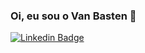 ### Oi, eu sou o Van Basten 👋
[![Linkedin Badge](https://img.shields.io/badge/-LinkedIn-blue?style=flat-square&logo=Linkedin&logoColor=white&link=https://www.linkedin.com/in/van-basten-albuquerque-92a5b9214/)](https://www.linkedin.com/in/van-basten-albuquerque-92a5b9214/)
